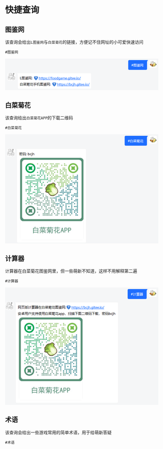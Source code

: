 # 快捷查询

## 图鉴网

该查询会给出`L图鉴网`与`白菜菊花`的链接，方便记不住网址的小可爱快速访问

`#图鉴网`

![图鉴网](../media/图鉴网.png ':size=450')

## 白菜菊花

该查询给出`白菜菊花APP`的下载二维码

`#白菜菊花`

![白菜菊花](../media/白菜菊花.png ':size=450')

## 计算器

计算器在白菜菊花图鉴网里，但一些萌新不知道，这样不用解释第二遍

`#计算器`

![计算器](../media/计算器.png ':size=450')

## 术语

该查询会给出一些游戏常用的简单术语，用于给萌新答疑

`#术语`